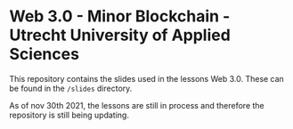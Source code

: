 # Web 3.0 - Minor Blockchain - Utrecht University of Applied Sciences

This repository contains the slides used in the lessons Web 3.0. These can be found in the `/slides` directory.

As of nov 30th 2021, the lessons are still in process and therefore the repository is still being updating. 
